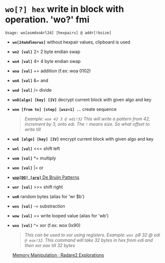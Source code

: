 <!-- TITLE: wo -->

#  **`wo[?] hex`** write in block with operation. 'wo?' fmi


```text
Usage: wo[asmdxoArl24] [hexpairs] @ addr[!bsize]
```


- **`wo[24aAdlmorwx]`** without hexpair values, clipboard is used
- **`wo2 [val]`** 2= 2 byte endian swap
- **`wo4 [val]`** 4= 4 byte endian swap
- **`woa [val]`** += addition (f.ex: woa 0102)
- **`woA [val]`** &= and
- **`wod [val]`** /= divide
- **`woD[algo] [key] [IV]`** decrypt current block with given algo and key
- **`woe [from to] [step] [wsz=1] ..`** create sequence
  > _Example: `woe 42 3 @ edi!32` This will write a pattern from 42, increment by 3, onto edi. The `!` means size. So what offset to write till_
- **`woE [algo] [key] [IV]`** encrypt current block with given algo and key
- **`wol [val]`** <<= shift left
- **`wom [val]`** *= multiply
- **`woo [val]`** |= or
- [**`wop[DO] [arg]`** De Bruijn Patterns](/options/w/wo-hex-write/wop)
- **`wor [val]`** >>= shift right
- **`woR`** random bytes (alias for 'wr $b')
- **`wos [val]`** -= substraction
- **`wow [val]`** == write looped value (alias for 'wb')
- **`wox [val]`** ^= xor (f.ex: wox 0x90)
  > _This can be used to xor using registers. Example: `wox `p8 32 @ edi` @ eax!32`. This command will take 32 bytes in hex from edi and then xor eax till 32 bytes_

  [Memory Manipulation · Radare2 Explorations](https://monosource.gitbooks.io/radare2-explorations/content/tut2/tut2_-_mem_manip.html)
	
	<p hidden>wo wo2 wo4 woa woA wod woD woe woE wol wom woo wop wor woR wos wow wox</p>